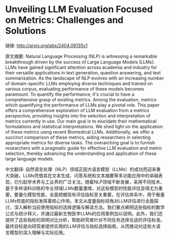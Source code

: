 # Unveiling LLM Evaluation Focused on Metrics: Challenges and Solutions

链接: http://arxiv.org/abs/2404.09135v1

原文摘要:
Natural Language Processing (NLP) is witnessing a remarkable breakthrough
driven by the success of Large Language Models (LLMs). LLMs have gained
significant attention across academia and industry for their versatile
applications in text generation, question answering, and text summarization. As
the landscape of NLP evolves with an increasing number of domain-specific LLMs
employing diverse techniques and trained on various corpus, evaluating
performance of these models becomes paramount. To quantify the performance,
it's crucial to have a comprehensive grasp of existing metrics. Among the
evaluation, metrics which quantifying the performance of LLMs play a pivotal
role. This paper offers a comprehensive exploration of LLM evaluation from a
metrics perspective, providing insights into the selection and interpretation
of metrics currently in use. Our main goal is to elucidate their mathematical
formulations and statistical interpretations. We shed light on the application
of these metrics using recent Biomedical LLMs. Additionally, we offer a
succinct comparison of these metrics, aiding researchers in selecting
appropriate metrics for diverse tasks. The overarching goal is to furnish
researchers with a pragmatic guide for effective LLM evaluation and metric
selection, thereby advancing the understanding and application of these large
language models.

中文翻译:
自然语言处理（NLP）领域正因大语言模型（LLMs）的成功而迎来重大突破。LLMs凭借其在文本生成、问答系统和文本摘要等多功能应用中的卓越表现，已引起学术界与工业界的广泛关注。随着NLP领域不断发展，采用不同技术、基于多样语料训练的专业领域LLMs数量激增，对这些模型的性能评估显得尤为重要。要量化模型性能，全面把握现有评估指标至关重要。在评估体系中，用于衡量LLMs性能的指标发挥着核心作用。本文从度量指标视角对LLM评估进行全面探讨，深入解析当前使用指标的选择逻辑与解读方法。我们重点阐明这些指标的数学公式与统计释义，并通过最新生物医学LLMs的应用案例加以说明。此外，我们还提供了这些指标的简明对比分析，帮助研究者针对不同任务选择合适的评估标准。最终目标是向研究者提供实用的LLM评估与指标选择指南，从而推动对这些大语言模型的深入理解与实际应用。
